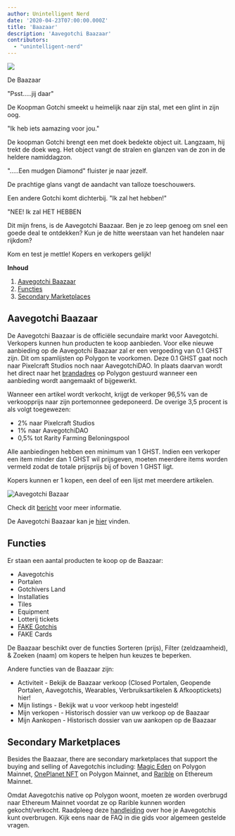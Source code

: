 ```yaml
---
author: Unintelligent Nerd
date: '2020-04-23T07:00:00.000Z'
title: 'Baazaar'
description: 'Aavegotchi Baazaar'
contributors:
  - "unintelligent-nerd"
---
```


<div class="headerImageContainer">
<img class="headerImage" src="/baazaar/baazaar.gif">
<p class="headerImageText">De Baazaar</p>
</div>

"Psst.....jij daar"

De Koopman Gotchi smeekt u heimelijk naar zijn stal, met een glint in zijn oog.

"Ik heb iets aamazing voor jou."

De koopman Gotchi brengt een met doek bedekte object uit. Langzaam, hij trekt de doek weg. Het object vangt de stralen en glanzen van de zon in de heldere namiddagzon.

".....Een mudgen Diamond" fluister je naar jezelf.

De prachtige glans vangt de aandacht van talloze toeschouwers.

Een andere Gotchi komt dichterbij. "Ik zal het hebben!"

"NEE! Ik zal HET HEBBEN

Dit mijn frens, is de Aavegotchi Baazaar. Ben je zo leep genoeg om snel een goede deal te ontdekken? Kun je de hitte weerstaan van het handelen naar rijkdom?

Kom en test je mettle! Kopers en verkopers gelijk!

<div class="contentsBox">

**Inhoud**

<ol>
<li><a href=#aavegotchi-baazaar>Aavegotchi Baazaar</a></li>
<li><a href=#features>Functies</a></li>
<li><a href=#secondary-marketplaces>Secondary Marketplaces</a></li>
</ol>

</div>

## Aavegotchi Baazaar

De Aavegotchi Baazaar is de officiële secundaire markt voor Aavegotchi. Verkopers kunnen hun producten te koop aanbieden. Voor elke nieuwe aanbieding op de Aavegotchi Baazaar zal er een vergoeding van 0.1 GHST zijn. Dit om spamlijsten op Polygon te voorkomen. Deze 0.1 GHST gaat noch naar Pixelcraft Studios noch naar AavegotchiDAO. In plaats daarvan wordt het direct naar het [brandadres](https://explorer-mainnet.maticvigil.com/address/0xFFfFfFffFFfffFFfFFfFFFFFffFFFffffFfFFFfF/tokens) op Polygon gestuurd wanneer een aanbieding wordt aangemaakt of bijgewerkt.

Wanneer een artikel wordt verkocht, krijgt de verkoper 96,5% van de verkoopprijs naar zijn portemonnee gedeponeerd. De overige 3,5 procent is als volgt toegewezen:
* 2% naar Pixelcraft Studios
* 1% naar AavegotchiDAO
* 0,5% tot Rarity Farming Beloningspool

Alle aanbiedingen hebben een minimum van 1 GHST. Indien een verkoper een item minder dan 1 GHST wil prijsgeven, moeten meerdere items worden vermeld zodat de totale prijsprijs bij of boven 1 GHST ligt.

Kopers kunnen er 1 kopen, een deel of een lijst met meerdere artikelen.

<img class = "bodyImage" src = "/baazaar/baazaar.png" alt = "Aavegotchi Bazaar" />

Check dit [bericht](https://aavegotchi.medium.com/surprise-were-launching-an-aavegotchi-nft-marketplace-f8a388e89d7f) voor meer informatie.

De Aavegotchi Baazaar kan je [hier](https://app.aavegotchi.com/baazaar) vinden.

## Functies
Er staan een aantal producten te koop op de Baazaar:

* Aavegotchis
* Portalen
* Gotchivers Land
* Installaties
* Tiles
* Equipment
* Lotterij tickets
* [FAKE Gotchis](https://www.fakegotchis.com/)
* FAKE Cards

De Baazaar beschikt over de functies Sorteren (prijs), Filter (zeldzaamheid), & Zoeken (naam) om kopers te helpen hun keuzes te beperken.

Andere functies van de Baazaar zijn:

* Activiteit - Bekijk de Baazaar verkoop (Closed Portalen, Geopende Portalen, Aavegotchis, Wearables, Verbruiksartikelen & Afkooptickets) hier!
* Mijn listings - Bekijk wat u voor verkoop hebt ingesteld!
* Mijn verkopen - Historisch dossier van uw verkoop op de Baazaar
* Mijn Aankopen - Historisch dossier van uw aankopen op de Baazaar

## Secondary Marketplaces

Besides the Baazaar, there are secondary marketplaces that support the buying and selling of Aavegotchis including: [Magic Eden](https://magiceden.io/) on Polygon Mainnet, [OnePlanet NFT](https://www.oneplanetnft.io/) on Polygon Mainnet, and [Rarible](https://rarible.com/) on Ethereum Mainnet.

Omdat Aavegotchis native op Polygon woont, moeten ze worden overbrugd naar Ethereum Mainnet voordat ze op Rarible kunnen worden gekocht/verkocht. Raadpleeg deze [handleiding](https://aavegotchi.medium.com/aavegotchis-are-bridging-to-ethereum-with-3x-rewards-for-trading-344432eded9f) over hoe je Aavegotchis kunt overbrugen. Kijk eens naar de FAQ in die gids voor algemeen gestelde vragen.

